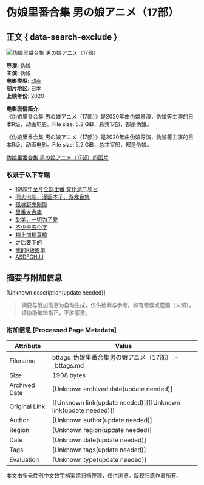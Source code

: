 # 伪娘里番合集 男の娘アニメ（17部）

## 正文 { data-search-exclude }


![伪娘里番合集 男の娘アニメ（17部）](https://cdn.lkkacg.com/api?url=https://img.luoco.co/uploads/400/img-1606374092433.jpg&format=webp&width=400&height=400)

**导演:** 伪娘  
**主演:** 伪娘  
**电影类型:** [动画](https://tag/580a13388f59b13fd833e9c6 "动画电影大全")  
**制片地区:** 日本  
**上映年份:** 2020  

**电影剧情简介:**  
《伪娘里番合集 男の娘アニメ（17部）》是2020年由伪娘导演，伪娘等主演的日本R级、动画电影。File size: 5.2 GiB，总共17部，都是伪娘。

《伪娘里番合集 男の娘アニメ（17部）》是2020年由伪娘导演，伪娘等主演的日本R级、动画电影。File size: 5.2 GiB，总共17部，都是伪娘。

[伪娘里番合集 男の娘アニメ（17部）的图片](5fbf52cc2a3d6704c6011ae1/images)

### 收录于以下专题
- [1969年至今全部里番 文化遗产项目](https://topic/5facbb1d7552de50f98d9062 "1969年至今全部里番 文化遗产项目")
- [同志电影、漫画本子、游戏合集](https://topic/5fcc50dc335b3a49a7b026ea "同志电影、漫画本子、游戏合集")
- [孤魂野鬼刚刚](https://topic/62d30eeb6b59385785d876aa "孤魂野鬼刚刚")
- [里番大合集](https://topic/64c064df4588041265be0be5 "里番大合集")
- [耽美，一切为了爱](https://topic/60db8bc0433f9f475197a1c3 "耽美，一切为了爱")
- [不少于五个字](https://topic/62827e4488808f40e8e60b67 "不少于五个字")
- [楠上加楠真楠](https://topic/644ce76c8322ae4e360bec9f "楠上加楠真楠")
- [之后要下的](https://topic/63de905408304c1ff4fb2233 "之后要下的")
- [我的R级影单](https://topic/6473d7735ea19b5b19c5cd18 "我的R级影单")
- [ASDFGHJJ](https://topic/64648e848322ae4e36dfdc9a "ASDFGHJJ")
<!-- tcd_original_link https://bttags.cyou/movie/5fbf52cc2a3d6704c6011ae1 -->


## 摘要与附加信息

<!-- tcd_abstract -->
[Unknown description(update needed)]
<!-- tcd_abstract_end -->

> 摘要与附加信息为自动生成，仅供检索与参考。如有错误或遗漏（未知），请协助编辑指正，不胜感激。

### 附加信息 [Processed Page Metadata]

| Attribute       | Value                                  |
|-----------------|----------------------------------------|
| Filename        | bttags_伪娘里番合集男の娘アニメ（17部）_-_bttags.md                             |
| Size            | 1908 bytes                           |
| Archived Date   | [Unknown archived date(update needed)]                             |
| Original Link   | [[Unknown link(update needed)]]([Unknown link(update needed)])                       |
| Author          | [Unknown author(update needed)]                               |
| Region          | [Unknown region(update needed)]                               |
| Date            | [Unknown date(update needed)]                                 |
| Tags            | [Unknown tags(update needed)]                                 |
| Evaluation            | [Unknown type(update needed)]                                 |
<!-- tcd_table_end -->

本文由多元性别中文数字档案馆归档整理，仅供浏览。版权归原作者所有。
